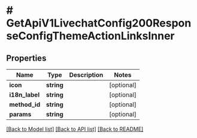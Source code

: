 # # GetApiV1LivechatConfig200ResponseConfigThemeActionLinksInner

## Properties

Name | Type | Description | Notes
------------ | ------------- | ------------- | -------------
**icon** | **string** |  | [optional]
**i18n_label** | **string** |  | [optional]
**method_id** | **string** |  | [optional]
**params** | **string** |  | [optional]

[[Back to Model list]](../../README.md#models) [[Back to API list]](../../README.md#endpoints) [[Back to README]](../../README.md)
